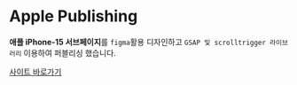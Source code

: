 # Apple  Publishing

**애플 iPhone-15 서브페이지**를 `figma`활용 디자인하고 `GSAP 및 scrolltrigger 라이브러리`  이용하여 퍼블리싱 했습니다.

<a href='http://incamel.woobi.co.kr/baemin/index.html#none'>사이트 바로가기</a>
